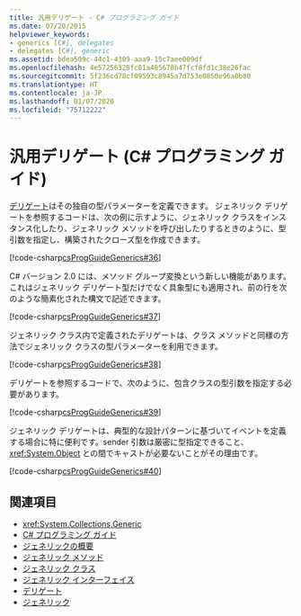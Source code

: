 ```yaml
---
title: 汎用デリゲート - C# プログラミング ガイド
ms.date: 07/20/2015
helpviewer_keywords:
- generics [C#], delegates
- delegates [C#], generic
ms.assetid: bdea509c-44c1-4309-aaa9-15c7aee009df
ms.openlocfilehash: 4e57256328fc81a485670b47fcf8fd1c38e26fac
ms.sourcegitcommit: 5f236cd78cf09593c8945a7d753e0850e96a0b80
ms.translationtype: HT
ms.contentlocale: ja-JP
ms.lasthandoff: 01/07/2020
ms.locfileid: "75712222"
---
```

# <a name="generic-delegates-c-programming-guide"></a>汎用デリゲート (C# プログラミング ガイド)
[デリゲート](../../language-reference/builtin-types/reference-types.md)はその独自の型パラメーターを定義できます。 ジェネリック デリゲートを参照するコードは、次の例に示すように、ジェネリック クラスをインスタンス化したり、ジェネリック メソッドを呼び出したりするときのように、型引数を指定し、構築されたクローズ型を作成できます。  
  
 [!code-csharp[csProgGuideGenerics#36](~/samples/snippets/csharp/VS_Snippets_VBCSharp/csProgGuideGenerics/CS/Generics.cs#36)]  
  
 C# バージョン 2.0 には、メソッド グループ変換という新しい機能があります。これはジェネリック デリゲート型だけでなく具象型にも適用され、前の行を次のような簡素化された構文で記述できます。  
  
 [!code-csharp[csProgGuideGenerics#37](~/samples/snippets/csharp/VS_Snippets_VBCSharp/csProgGuideGenerics/CS/Generics.cs#37)]  
  
 ジェネリック クラス内で定義されたデリゲートは、クラス メソッドと同様の方法でジェネリック クラスの型パラメーターを利用できます。  
  
 [!code-csharp[csProgGuideGenerics#38](~/samples/snippets/csharp/VS_Snippets_VBCSharp/csProgGuideGenerics/CS/Generics.cs#38)]  
  
 デリゲートを参照するコードで、次のように、包含クラスの型引数を指定する必要があります。  
  
 [!code-csharp[csProgGuideGenerics#39](~/samples/snippets/csharp/VS_Snippets_VBCSharp/csProgGuideGenerics/CS/Generics.cs#39)]  
  
 ジェネリック デリゲートは、典型的な設計パターンに基づいてイベントを定義する場合に特に便利です。sender 引数は厳密に型指定できること、<xref:System.Object> との間でキャストが必要ないことがその理由です。  
  
 [!code-csharp[csProgGuideGenerics#40](~/samples/snippets/csharp/VS_Snippets_VBCSharp/csProgGuideGenerics/CS/Generics.cs#40)]  
  
## <a name="see-also"></a>関連項目

- <xref:System.Collections.Generic>
- [C# プログラミング ガイド](../index.md)
- [ジェネリックの概要](./index.md)
- [ジェネリック メソッド](./generic-methods.md)
- [ジェネリック クラス](./generic-classes.md)
- [ジェネリック インターフェイス](./generic-interfaces.md)
- [デリゲート](../delegates/index.md)
- [ジェネリック](../../../standard/generics/index.md)
